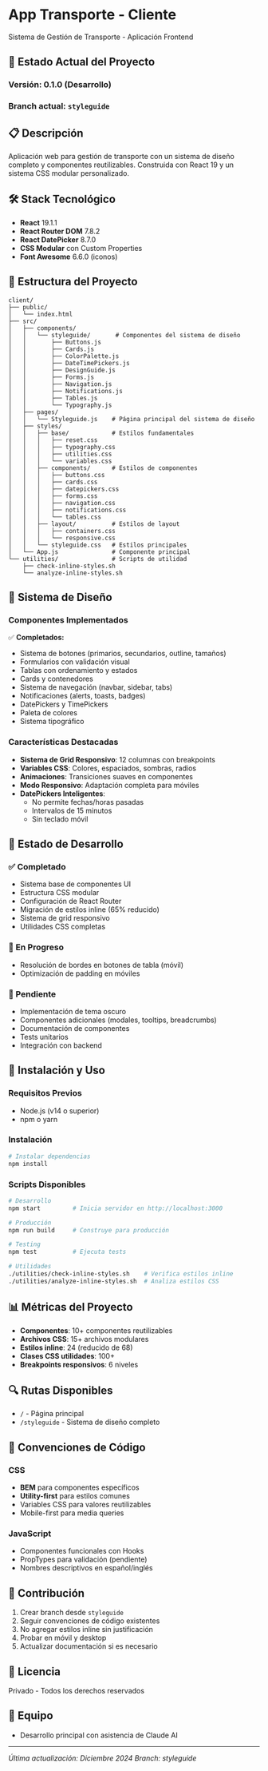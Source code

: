# App Transporte - Cliente

Sistema de Gestión de Transporte - Aplicación Frontend

## 🚀 Estado Actual del Proyecto

### Versión: 0.1.0 (Desarrollo)
### Branch actual: `styleguide`

## 📋 Descripción

Aplicación web para gestión de transporte con un sistema de diseño completo y componentes reutilizables. Construida con React 19 y un sistema CSS modular personalizado.

## 🛠️ Stack Tecnológico

- **React** 19.1.1
- **React Router DOM** 7.8.2
- **React DatePicker** 8.7.0
- **CSS Modular** con Custom Properties
- **Font Awesome** 6.6.0 (iconos)

## 📁 Estructura del Proyecto

```
client/
├── public/
│   └── index.html
├── src/
│   ├── components/
│   │   └── styleguide/       # Componentes del sistema de diseño
│   │       ├── Buttons.js
│   │       ├── Cards.js
│   │       ├── ColorPalette.js
│   │       ├── DateTimePickers.js
│   │       ├── DesignGuide.js
│   │       ├── Forms.js
│   │       ├── Navigation.js
│   │       ├── Notifications.js
│   │       ├── Tables.js
│   │       └── Typography.js
│   ├── pages/
│   │   └── Styleguide.js    # Página principal del sistema de diseño
│   ├── styles/
│   │   ├── base/            # Estilos fundamentales
│   │   │   ├── reset.css
│   │   │   ├── typography.css
│   │   │   ├── utilities.css
│   │   │   └── variables.css
│   │   ├── components/      # Estilos de componentes
│   │   │   ├── buttons.css
│   │   │   ├── cards.css
│   │   │   ├── datepickers.css
│   │   │   ├── forms.css
│   │   │   ├── navigation.css
│   │   │   ├── notifications.css
│   │   │   └── tables.css
│   │   ├── layout/          # Estilos de layout
│   │   │   ├── containers.css
│   │   │   └── responsive.css
│   │   └── styleguide.css   # Estilos principales
│   └── App.js               # Componente principal
└── utilities/               # Scripts de utilidad
    ├── check-inline-styles.sh
    └── analyze-inline-styles.sh
```

## 🎨 Sistema de Diseño

### Componentes Implementados

✅ **Completados:**
- Sistema de botones (primarios, secundarios, outline, tamaños)
- Formularios con validación visual
- Tablas con ordenamiento y estados
- Cards y contenedores
- Sistema de navegación (navbar, sidebar, tabs)
- Notificaciones (alerts, toasts, badges)
- DatePickers y TimePickers
- Paleta de colores
- Sistema tipográfico

### Características Destacadas

- **Sistema de Grid Responsivo**: 12 columnas con breakpoints
- **Variables CSS**: Colores, espaciados, sombras, radios
- **Animaciones**: Transiciones suaves en componentes
- **Modo Responsivo**: Adaptación completa para móviles
- **DatePickers Inteligentes**: 
  - No permite fechas/horas pasadas
  - Intervalos de 15 minutos
  - Sin teclado móvil

## 🚧 Estado de Desarrollo

### ✅ Completado
- Sistema base de componentes UI
- Estructura CSS modular
- Configuración de React Router
- Migración de estilos inline (65% reducido)
- Sistema de grid responsivo
- Utilidades CSS completas

### 🔄 En Progreso
- Resolución de bordes en botones de tabla (móvil)
- Optimización de padding en móviles

### 📝 Pendiente
- Implementación de tema oscuro
- Componentes adicionales (modales, tooltips, breadcrumbs)
- Documentación de componentes
- Tests unitarios
- Integración con backend

## 🚀 Instalación y Uso

### Requisitos Previos
- Node.js (v14 o superior)
- npm o yarn

### Instalación
```bash
# Instalar dependencias
npm install
```

### Scripts Disponibles
```bash
# Desarrollo
npm start         # Inicia servidor en http://localhost:3000

# Producción
npm run build     # Construye para producción

# Testing
npm test          # Ejecuta tests

# Utilidades
./utilities/check-inline-styles.sh    # Verifica estilos inline
./utilities/analyze-inline-styles.sh  # Analiza estilos CSS
```

## 📊 Métricas del Proyecto

- **Componentes**: 10+ componentes reutilizables
- **Archivos CSS**: 15+ archivos modulares
- **Estilos inline**: 24 (reducido de 68)
- **Clases CSS utilidades**: 100+
- **Breakpoints responsivos**: 6 niveles

## 🔍 Rutas Disponibles

- `/` - Página principal
- `/styleguide` - Sistema de diseño completo

## 📝 Convenciones de Código

### CSS
- **BEM** para componentes específicos
- **Utility-first** para estilos comunes
- Variables CSS para valores reutilizables
- Mobile-first para media queries

### JavaScript
- Componentes funcionales con Hooks
- PropTypes para validación (pendiente)
- Nombres descriptivos en español/inglés

## 🤝 Contribución

1. Crear branch desde `styleguide`
2. Seguir convenciones de código existentes
3. No agregar estilos inline sin justificación
4. Probar en móvil y desktop
5. Actualizar documentación si es necesario

## 📄 Licencia

Privado - Todos los derechos reservados

## 👥 Equipo

- Desarrollo principal con asistencia de Claude AI

---

*Última actualización: Diciembre 2024*
*Branch: styleguide*